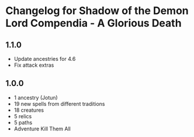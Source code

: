 # Changelog for Shadow of the Demon Lord Compendia - A Glorious Death

## 1.1.0

- Update ancestries for 4.6
- Fix attack extras

## 1.0.0

- 1 ancestry (Jotun)
- 19 new spells from different traditions
- 18 creatures
- 5 relics
- 5 paths
- Adventure Kill Them All
